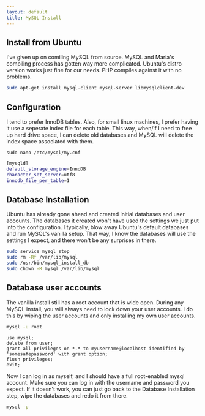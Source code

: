 ```yaml
---
layout: default
title: MySQL Install
---
```

## Install from Ubuntu
I've given up on comiling MySQL from source. MySQL and Maria's compiling process has gotten way more complicated. Ubuntu's distro version works just fine for our needs. PHP compiles against it with no problems.
```bash
sudo apt-get install mysql-client mysql-server libmysqlclient-dev
```

## Configuration
I tend to prefer InnoDB tables.  Also, for small linux machines, I prefer having it use a seperate index file for each table.  This way, when/if I need to free up hard drive space, I can delete old databases and MySQL will delete the index space associated with them.

`sudo nano /etc/mysql/my.cnf`

```bash
[mysqld]
default_storage_engine=InnoDB
character_set_server=utf8
innodb_file_per_table=1
```

## Database Installation
Ubuntu has already gone ahead and created initial databases and user accounts.  The databases it created won't have used the settings we just put into the configuration.  I typically, blow away Ubuntu's default databases and run MySQL's vanilla setup.  That way, I know the databases will use the settings I expect, and there won't be any surprises in there.

```bash
sudo service mysql stop
sudo rm -Rf /var/lib/mysql
sudo /usr/bin/mysql_install_db
sudo chown -R mysql /var/lib/mysql
```
## Database user accounts
The vanilla install still has a root account that is wide open.  During any MySQL install, you will always need to lock down your user accounts.  I do this by wiping the user accounts and only installing my own user accounts.

```bash
mysql -u root
```

```mysql
use mysql;
delete from user;
grant all privileges on *.* to myusername@localhost identified by 'somesafepassword' with grant option;
flush privileges;
exit;
```
Now I can log in as myself, and I should have a full root-enabled mysql account.  Make sure you can log in with the username and password you expect.  If it doesn't work, you can just go back to the Database Installation step, wipe the databases and redo it from there.

```bash
mysql -p
```
